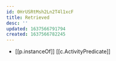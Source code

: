 ```yaml
---
id: 0HrUSRtMsh2Ln2T4l1xcF
title: Retrieved
desc: ''
updated: 1637566791794
created: 1637566782245
---
```


- [[p.instanceOf]] [[c.ActivityPredicate]]

